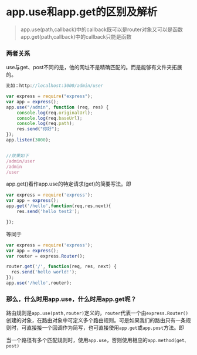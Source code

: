 # app.use和app.get的区别及解析
>app.use(path,callback)中的callback既可以是router对象又可以是函数
app.get(path,callback)中的callback只能是函数

### 两者关系
use与get、post不同的是，他的网址不是精确匹配的。而是能够有文件夹拓展的。

``` javascript
比如：http://localhost:3000/admin/user

var express = require("express");
var app = express();
app.use("/admin", function (req, res) {
    console.log(req.originalUrl);
    console.log(req.baseUrl);
    console.log(req.path);
    res.send("你好");
});
app.listen(3000);


//效果如下
/admin/user
/admin
/user
```

app.get()看作app.use的特定请求(get)的简要写法。即

``` javascript
var express = require('express');
var app = express();
app.get('/hello',function(req,res,next){
    res.send('hello test2');

});
```

等同于
``` javascript
var express = require('express');
var app = express();
var router = express.Router();

router.get('/', function(req, res, next) {
  res.send('hello world!');
});
app.use('/hello',router);

```

### 那么，什么时用app.use，什么时用app.get呢？

路由规则是`app.use(path,router)`定义的，`router`代表一个由`express.Router()`创建的对象，在路由对象中可定义多个路由规则。可是如果我们的路由只有一条规则时，可直接接一个回调作为简写，也可直接使用`app.get`或`app.post`方法。即

当一个路径有多个匹配规则时，使用`app.use`，否则使用相应的`app.method(get、post)`